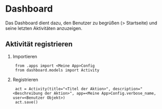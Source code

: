 # Dashboard 
Das Dashboard dient dazu, den Benutzer zu begrüßen (> Startseite) 
und seine letzten Aktivitäten anzuzeigen.

## Aktivität registrieren
1. Importieren

        from .apps import <Meine App>Config
        from dashboard.models import Activity

2. Registrieren
        
        act = Activity(title="<Titel der Aktion>", description="<Beschreibung der Aktion>", app=<Meine App>Config.verbose_name, user=<Benutzer Objekt>)
        act.save()